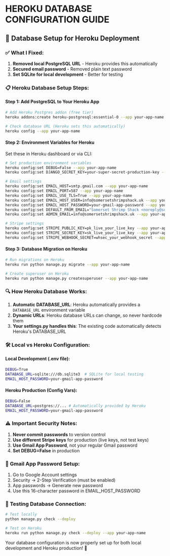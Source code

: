 # HEROKU DATABASE CONFIGURATION GUIDE

## 🚀 **Database Setup for Heroku Deployment**

### ✅ **What I Fixed:**

1. **Removed local PostgreSQL URL** - Heroku provides this automatically
2. **Secured email password** - Removed plain text password
3. **Set SQLite for local development** - Better for testing

### 📋 **Heroku Database Setup Steps:**

#### Step 1: Add PostgreSQL to Your Heroku App
```bash
# Add Heroku Postgres addon (free tier)
heroku addons:create heroku-postgresql:essential-0 --app your-app-name

# Check database URL (Heroku sets this automatically)
heroku config --app your-app-name
```

#### Step 2: Environment Variables for Heroku
Set these in Heroku dashboard or via CLI:

```bash
# Set production environment variables
heroku config:set DEBUG=False --app your-app-name
heroku config:set DJANGO_SECRET_KEY=your-super-secret-production-key --app your-app-name

# Email settings
heroku config:set EMAIL_HOST=smtp.gmail.com --app your-app-name
heroku config:set EMAIL_PORT=587 --app your-app-name
heroku config:set EMAIL_USE_TLS=True --app your-app-name
heroku config:set EMAIL_HOST_USER=info@somersetshrimpshack.uk --app your-app-name
heroku config:set EMAIL_HOST_PASSWORD=your-gmail-app-password --app your-app-name
heroku config:set DEFAULT_FROM_EMAIL="Somerset Shrimp Shack <noreply@somersetshrimpshack.uk>" --app your-app-name
heroku config:set ADMIN_EMAIL=info@somersetshrimpshack.uk --app your-app-name

# Stripe settings
heroku config:set STRIPE_PUBLIC_KEY=pk_live_your_live_key --app your-app-name
heroku config:set STRIPE_SECRET_KEY=sk_live_your_live_key --app your-app-name
heroku config:set STRIPE_WEBHOOK_SECRET=whsec_your_webhook_secret --app your-app-name
```

#### Step 3: Database Migration on Heroku
```bash
# Run migrations on Heroku
heroku run python manage.py migrate --app your-app-name

# Create superuser on Heroku
heroku run python manage.py createsuperuser --app your-app-name
```

### 🔍 **How Heroku Database Works:**

1. **Automatic DATABASE_URL**: Heroku automatically provides a `DATABASE_URL` environment variable
2. **Dynamic URLs**: Heroku database URLs can change, so never hardcode them
3. **Your settings.py handles this**: The existing code automatically detects Heroku's DATABASE_URL

### 🛠 **Local vs Heroku Configuration:**

#### Local Development (.env file):
```bash
DEBUG=True
DATABASE_URL=sqlite:///db.sqlite3  # SQLite for local testing
EMAIL_HOST_PASSWORD=your-gmail-app-password
```

#### Heroku Production (Config Vars):
```bash
DEBUG=False
DATABASE_URL=postgres://... # Automatically provided by Heroku
EMAIL_HOST_PASSWORD=your-gmail-app-password
```

### ⚠️ **Important Security Notes:**

1. **Never commit passwords** to version control
2. **Use different Stripe keys** for production (live keys, not test keys)
3. **Use Gmail App Password**, not your regular Gmail password
4. **Set DEBUG=False** in production

### 📧 **Gmail App Password Setup:**

1. Go to Google Account settings
2. Security → 2-Step Verification (must be enabled)
3. App passwords → Generate new password
4. Use this 16-character password in EMAIL_HOST_PASSWORD

### 🧪 **Testing Database Connection:**

```bash
# Test locally
python manage.py check --deploy

# Test on Heroku
heroku run python manage.py check --deploy --app your-app-name
```

Your database configuration is now properly set up for both local development and Heroku production! 🎉
